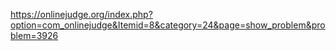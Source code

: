 https://onlinejudge.org/index.php?option=com_onlinejudge&Itemid=8&category=24&page=show_problem&problem=3926
